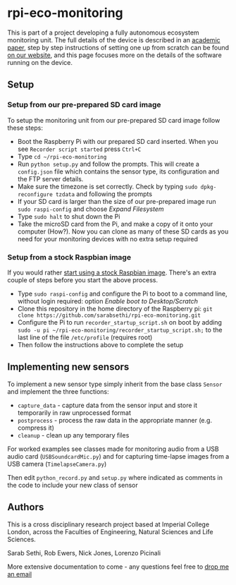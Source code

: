 # rpi-eco-monitoring

This is part of a project developing a fully autonomous ecosystem monitoring unit. The full details of the device is described in an [academic paper](http://www.bbc.com), step by step instructions of setting one up from scratch can be found [on our website](https://sarabsethi.github.io/autonomous_ecosystem_monitoring/), and this page focuses more on the details of the software running on the device.

## Setup

### Setup from our pre-prepared SD card image
To setup the monitoring unit from our pre-prepared SD card image follow these steps:
* Boot the Raspberry Pi with our prepared SD card inserted. When you see ``Recorder script started`` press ``Ctrl+C``
* Type ``cd ~/rpi-eco-monitoring``
* Run ``python setup.py`` and follow the prompts. This will create a ``config.json`` file which contains the sensor type, its configuration and the FTP server details. 
* Make sure the timezone is set correctly. Check by typing ``sudo dpkg-reconfigure tzdata`` and following the prompts 
* If your SD card is larger than the size of our pre-prepared image run ``sudo raspi-config`` and choose _Expand Filesystem_
* Type ``sudo halt`` to shut down the Pi
* Take the microSD card from the Pi, and make a copy of it onto your computer (How?). Now you can clone as many of these SD cards as you need for your monitoring devices with no extra setup required 

### Setup from a stock Raspbian image
If you would rather [start using a stock Raspbian image](https://www.raspberrypi.org/documentation/installation/installing-images/). There's an extra couple of steps before you start the above process.

* Type ``sudo raspi-config`` and configure the Pi to boot to a command line, without login required: option _Enable boot to Desktop/Scratch_
* Clone this repository in the home directory of the Raspberry pi: ``git clone https://github.com/sarabsethi/rpi-eco-monitoring.git``
* Configure the Pi to run ``recorder_startup_script.sh`` on boot by adding ``sudo -u pi ~/rpi-eco-monitoring/recorder_startup_script.sh;`` to the last line of the file ``/etc/profile`` (requires root)
* Then follow the instructions above to complete the setup

## Implementing new sensors

To implement a new sensor type simply inherit from the base class ``Sensor`` and implement the three functions:
* ``capture_data`` - capture data from the sensor input and store it temporarily in raw unprocessed format
* ``postprocess`` - process the raw data in the appropriate manner (e.g. compress it)
* ``cleanup`` - clean up any temporary files

For worked examples see classes made for monitoring audio from a USB audio card (``USBSoundcardMic.py``) and for capturing time-lapse images from a USB camera (``TimelapseCamera.py``)

Then edit ``python_record.py`` and ``setup.py`` where indicated as comments in the code to include your new class of sensor

## Authors
This is a cross disciplinary research project based at Imperial College London, across the Faculties of Engineering, Natural Sciences and Life Sciences. 

Sarab Sethi, Rob Ewers, Nick Jones, Lorenzo Picinali

More extensive documentation to come - any questions feel free to [drop me an email](mailto:s.sethi16@imperial.ac.uk)
